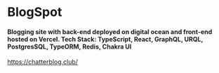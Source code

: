 # BlogSpot
#### Blogging site with back-end deployed on digital ocean and front-end hosted on Vercel. Tech Stack: TypeScript, React, GraphQL, URQL, PostgresSQL, TypeORM, Redis, Chakra UI

https://chatterblog.club/
